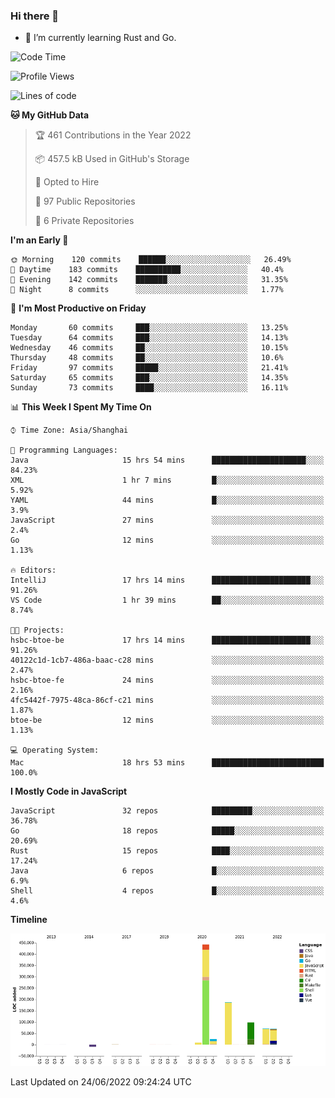 ### Hi there 👋

- 🌱 I’m currently learning Rust and Go.

<!--START_SECTION:waka-->
![Code Time](http://img.shields.io/badge/Code%20Time-469%20hrs%2016%20mins-blue)

![Profile Views](http://img.shields.io/badge/Profile%20Views-0-blue)

![Lines of code](https://img.shields.io/badge/From%20Hello%20World%20I%27ve%20Written-900%20Thousand%20lines%20of%20code-blue)

**🐱 My GitHub Data** 

> 🏆 461 Contributions in the Year 2022
 > 
> 📦 457.5 kB Used in GitHub's Storage 
 > 
> 💼 Opted to Hire
 > 
> 📜 97 Public Repositories 
 > 
> 🔑 6 Private Repositories  
 > 
**I'm an Early 🐤** 

```text
🌞 Morning    120 commits    ██████░░░░░░░░░░░░░░░░░░░   26.49% 
🌆 Daytime    183 commits    ██████████░░░░░░░░░░░░░░░   40.4% 
🌃 Evening    142 commits    ███████░░░░░░░░░░░░░░░░░░   31.35% 
🌙 Night      8 commits      ░░░░░░░░░░░░░░░░░░░░░░░░░   1.77%

```
📅 **I'm Most Productive on Friday** 

```text
Monday       60 commits     ███░░░░░░░░░░░░░░░░░░░░░░   13.25% 
Tuesday      64 commits     ███░░░░░░░░░░░░░░░░░░░░░░   14.13% 
Wednesday    46 commits     ██░░░░░░░░░░░░░░░░░░░░░░░   10.15% 
Thursday     48 commits     ██░░░░░░░░░░░░░░░░░░░░░░░   10.6% 
Friday       97 commits     █████░░░░░░░░░░░░░░░░░░░░   21.41% 
Saturday     65 commits     ███░░░░░░░░░░░░░░░░░░░░░░   14.35% 
Sunday       73 commits     ████░░░░░░░░░░░░░░░░░░░░░   16.11%

```


📊 **This Week I Spent My Time On** 

```text
⌚︎ Time Zone: Asia/Shanghai

💬 Programming Languages: 
Java                     15 hrs 54 mins      █████████████████████░░░░   84.23% 
XML                      1 hr 7 mins         █░░░░░░░░░░░░░░░░░░░░░░░░   5.92% 
YAML                     44 mins             █░░░░░░░░░░░░░░░░░░░░░░░░   3.9% 
JavaScript               27 mins             ░░░░░░░░░░░░░░░░░░░░░░░░░   2.4% 
Go                       12 mins             ░░░░░░░░░░░░░░░░░░░░░░░░░   1.13%

🔥 Editors: 
IntelliJ                 17 hrs 14 mins      ██████████████████████░░░   91.26% 
VS Code                  1 hr 39 mins        ██░░░░░░░░░░░░░░░░░░░░░░░   8.74%

🐱‍💻 Projects: 
hsbc-btoe-be             17 hrs 14 mins      ██████████████████████░░░   91.26% 
40122c1d-1cb7-486a-baac-c28 mins             ░░░░░░░░░░░░░░░░░░░░░░░░░   2.47% 
hsbc-btoe-fe             24 mins             ░░░░░░░░░░░░░░░░░░░░░░░░░   2.16% 
4fc5442f-7975-48ca-86cf-c21 mins             ░░░░░░░░░░░░░░░░░░░░░░░░░   1.87% 
btoe-be                  12 mins             ░░░░░░░░░░░░░░░░░░░░░░░░░   1.13%

💻 Operating System: 
Mac                      18 hrs 53 mins      █████████████████████████   100.0%

```

**I Mostly Code in JavaScript** 

```text
JavaScript               32 repos            █████████░░░░░░░░░░░░░░░░   36.78% 
Go                       18 repos            █████░░░░░░░░░░░░░░░░░░░░   20.69% 
Rust                     15 repos            ████░░░░░░░░░░░░░░░░░░░░░   17.24% 
Java                     6 repos             █░░░░░░░░░░░░░░░░░░░░░░░░   6.9% 
Shell                    4 repos             █░░░░░░░░░░░░░░░░░░░░░░░░   4.6%

```


**Timeline**

![Chart not found](https://raw.githubusercontent.com/elton/elton/main/charts/bar_graph.png) 


 Last Updated on 24/06/2022 09:24:24 UTC
<!--END_SECTION:waka-->

<!--
**elton/elton** is a ✨ _special_ ✨ repository because its `README.md` (this file) appears on your GitHub profile.

Here are some ideas to get you started:

- 🔭 I’m currently working on ...
- 🌱 I’m currently learning ...
- 👯 I’m looking to collaborate on ...
- 🤔 I’m looking for help with ...
- 💬 Ask me about ...
- 📫 How to reach me: ...
- 😄 Pronouns: ...
- ⚡ Fun fact: ...
-->
